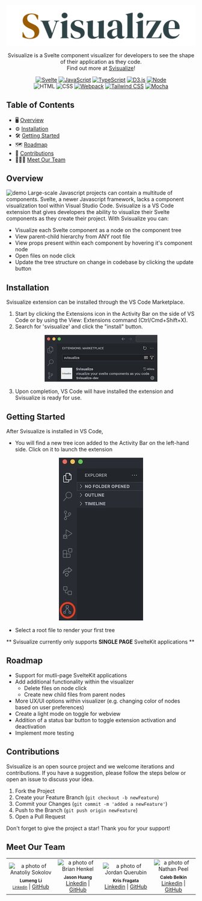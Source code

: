 <div align="center">
   <img src="media/banner.png" width="800"/>
</div>

<p align="center">
Svisualize is a Svelte component visualizer for developers to see the shape of their application as they code. <br/>Find out more at <a href="https://svisualize.dev">Svisualize</a>!
<br/>
</p>

<div align='center'>

[![Svelte](https://img.shields.io/badge/Svelte-4A4A55?style=for-the-badge&logo=svelte&logoColor=FF3E00)](https://svelte.dev/)
[![JavaScript](https://img.shields.io/badge/javascript-yellow?style=for-the-badge&logo=javascript&logoColor=white)](https://www.javascript.com/)
[![TypeScript](https://img.shields.io/badge/TypeScript-blue?style=for-the-badge&logo=typescript&logoColor=white)](https://www.typescriptlang.org/)
[![D3.js](https://img.shields.io/badge/d3%20js-F9A03C?style=for-the-badge&logo=d3.js&logoColor=white)](https://d3js.org/)
[![Node](https://img.shields.io/badge/-node-339933?style=for-the-badge&logo=node.js&logoColor=white)](https://nodejs.org/en)
<br/>![HTML](https://img.shields.io/badge/HTML5-E34F26?style=for-the-badge&logo=html5&logoColor=white)
![CSS](https://img.shields.io/badge/CSS3-1572B6?style=for-the-badge&logo=css3&logoColor=white)
[![Webpack](https://img.shields.io/badge/Webpack-grey?style=for-the-badge&logo=webpack&logoColor=7DF9FF)](https://jestjs.io/)
[![Tailwind CSS](https://img.shields.io/badge/Tailwind_CSS-grey?style=for-the-badge&logo=tailwind-css&logoColor=38B2AC)](https://tailwindcss.com/)
[![Mocha](https://img.shields.io/badge/Mocha-grey?style=for-the-badge&logo=mocha&logoColor=8D6748)](https://mochajs.org/)

</div>

## Table of Contents

- 🖥️ [Overview](#overview)
- ⚙️ [Installation](#installation)
- 🛠 [Getting Started](#getting-started)
- 🗺️ [Roadmap](#roadmap)
- 🔗 [Contributions](#contributions)
- 👩🏻‍💻 [Meet Our Team](#meet-our-team)

## Overview

![demo](media/demo.GIF)
Large-scale Javascript projects can contain a multitude of components. Svelte, a newer Javascript framework, lacks a component visualization tool within Visual Studio Code. Svisualize is a VS Code extension that gives developers the ability to visualize their Svelte components as they create their project. With Svisualize you can:

- Visualize each Svelte component as a node on the component tree
- View parent-child hierarchy from ANY root file
- View props present within each component by hovering it's component node
- Open files on node click
- Update the tree structure on change in codebase by clicking the update button

## Installation

Svisualize extension can be installed through the VS Code Marketplace. 
1. Start by clicking the Extensions icon in the Activity Bar on the side of VS Code or by using the View: Extensions command (Ctrl/Cmd+Shift+X).
2. Search for 'svisualize' and click the "install" button.

<p align="center">
  <img src="media/marketplace.jpg" alt="marketplace">
</p>

3. Upon completion, VS Code will have installed the extension and Svisualize is ready for use.

## Getting Started

After Svisualize is installed in VS Code,

- You will find a new tree icon added to the Activity Bar on the left-hand side. Click on it to launch the extension
<p align="center">
  <img src="media/VSCextension.jpg" alt="marketplace">
</p>

- Select a root file to render your first tree
  
** Svisualize currently only supports **SINGLE PAGE** SvelteKit applications **

## Roadmap
- Support for mutli-page SvelteKit applications
- Add additional functionality within the visualizer
    - Delete files on node click
    - Create new child files from parent nodes
- More UX/UI options within visualizer (e.g. changing color of nodes based on user preferences)
- Create a light mode on toggle for webview
- Addition of a status bar button to toggle extension activation and deactivation
- Implement more testing

## Contributions

Svisualize is an open source project and we welcome iterations and contributions. If you have a suggestion, please follow the steps below or open an issue to discuss your idea.

1. Fork the Project
2. Create your Feature Branch (`git checkout -b newFeature`)
3. Commit your Changes (`git commit -m 'added a newFeature'`)
4. Push to the Branch (`git push origin newFeature`)
5. Open a Pull Request

Don't forget to give the project a star! Thank you for your support!

## Meet Our Team

<table>
  <tr>
    <td align="center">
      <img src="https://github.com/lumengli7.png" width="140px;" alt="a photo of Anatoliy Sokolov"/>
      <br />
      <sub><b>Lumeng Li</b></sub>
      <br />
      <a href="https://www.linkedin.com/in/lumengli/" style="font-size: 10px;">Linkedin</a> |
      <a href="https://github.com/lumengli7">GitHub</a>
    </td>
     <td align="center">
      <img src="https://github.com/itsdayson.png" width="140px;" alt="a photo of Brian Henkel"/>
      <br />
      <sub><b>Jason Huang</b></sub>
      <br />
      <a href="https://www.linkedin.com/in/jasonhswe/">Linkedin</a> |
      <a href="https://github.com/itsdayson">GitHub</a>
    </td> <td align="center">
      <img src="https://github.com/krisfragata.png" width="140px;" alt="a photo of Jordan Querubin"/>
      <br />
      <sub><b>Kris Fragata</b></sub>
      <br />
      <a href="https://www.linkedin.com/in/krisfragata/">Linkedin</a> |
      <a href="https://github.com/krisfragata">GitHub</a>
    </td> <td align="center">
      <img src="https://github.com/calebbelkin.png" width="140px;" alt="a photo of Nathan Peel"/>
      <br />
      <sub><b>Caleb Belkin</b></sub>
      <br />
      <a href="https://www.linkedin.com/in/caleb-belkin/">Linkedin</a> |
      <a href="https://github.com/calebbelkin">GitHub</a>
    </td>     
  </tr>
</table>
